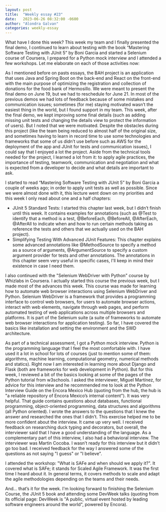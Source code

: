 ```yaml
---
layout: post
title:  "Weekly essay #23"
date:   2023-06-26 08:32:00 -0600
author: "Alondra Galvan"
categories: weekly-essay
---
```


What have I done this week? This week my team and I finally presented the final demo, I continued to learn about testing with the book “Mastering Software Testing with JUnit 5” by Boni Garcia and started a Selenium course of Coursera, I prepared for a Python mock interview and I attended a few workshops. Let me elaborate on each of those activities now:

As I mentioned before on pasts essays, the BAH project is an application that uses Java and Spring Boot on the back-end and React on the front-end with the main purpose of optimizing the registration and collection of donations for the food bank of Hermosillo. We were meant to present the final demo on June 19, but we had to reschedule for June 21. In most of the previous demos we had lots of feedback because of some mistakes and communication issues; sometimes (for me) staying motivated wasn’t the easiest thing in the world, but I found support in my team. This week, after the final demo, we kept improving some final details (such as adding missing unit tests and changing the details view to protect the information of users). But I noted that we were motivated.
Despite the obstacles during this project (like the team being reduced to almost half of the original size, and sometimes having to learn in record time to use some technologies and frameworks that some of us didn’t use before such as AWS for the deployment of the app and JUnit for tests and communication issues), I could say that I enjoyed a lot the project. Aside from the technical tools needed for the project, I learned a lot from it: to apply agile practices, the importance of testing, teamwork, communication and negotiation and what is expected from a developer to decide and what details are important to ask.

I started to read “Mastering Software Testing with JUnit 5” by Boni Garcia a couple of weeks ago; in order to apply unit tests as well as possible. Since we were almost done with it, this lecture went down on my priorities and this week I only read about one and a half chapters:
* JUnit 5 Standard Tests: I started this chapter last week, but I didn’t finish until this week. It contains examples for annotations (such as @Test to identify that a method is a test, @BeforeEach, @BeforeAll, @AfterEach, @AfterAll to indicate when and how to run certain methods taking as reference the tests and others that we actually used on the BAH project).
* Simplifying Testing With Advanced JUnit Features: This chapter explains some advanced annotations like @MethodSource to specify a method as a source of arguments, @ArgumentSource to specify a custom argument provider for tests and other annotations. The annotations in this chapter seem very useful in specific cases,  I'll keep in mind their existence in case I need them. 

I also continued with the "Selenium WebDriver with Python" course by Whizlabs in Coursera. I actually started this course the previous week, but I made most of the advances this week. This course was made for learning how to automate web browser interactions using Selenium WebDriver and Python. Selenium WebDriver is a framework that provides a programming interface to control web browsers, for users to automate browser actions, interact with web elements, navigate through web pages, and perform automated testing of web applications across multiple browsers and platforms. It is part of the Selenium suite (a suite of frameworks to automate web browser interactions for application testing). So far, I have covered the basics like installation and setting the environment and the SWD architecture.

As part of a technical assessment, I got a Python mock interview. Python is the programming language that I feel the most comfortable with. I have used it a lot in school for lots of courses (just to mention some of them: algorithms, machine learning, computational geometry, numerical methods and statics). Right now I am interested in learning more about Django and Flask (both are frameworks for web development in Python). But for this week, I reviewed a bit of the basics looking at some of the pages of the Python tutorial from w3schools. I asked the interviewer, Miguel Martínez, for advice for this interview and he recommended me to look at the Python Interview Guide on the Encora Mexico Hub (quoting from the hub, the hub is "a reliable repository of Encora Mexico’s internal content"). It was very helpful. That guide contains questions about databases, functional programming, object-oriented programming, data structures and algorithms (all Python oriented). I wrote the answers to the questions that I knew the answer and researched the ones that I didn’t. This exercise helped me to be more confident about the interview. It came up very well. I received feedback on researching duck typing and decorators, but overall, the interviewer said that I have a good understanding of the language.
As a complementary part of this interview, I also had a behavioral interview. The interviewer was Martin Cocoba. I wasn’t ready for this interview but it didn’t go too bad. I received feedback for the way I answered some of the questions as not saying "I guess" or "I believe". 

I attended the workshop: "What is SAFe and when should we apply it?". It covered what is SAFe; it stands for Scaled Agile Framework. It was the first time I heard about it. In general terms, it covers methods to scale and adapt the agile methodologies depending on the teams and their needs.

And... that’s it for the week. I'm looking forward to finishing the Selenium Course, the JUnit 5 book and attending some DevWeek talks (quoting from its official page: DevWeek is "A public, virtual event hosted by leading software engineers around the world", powered by Encora).
